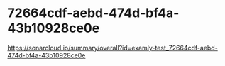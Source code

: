 # 72664cdf-aebd-474d-bf4a-43b10928ce0e
https://sonarcloud.io/summary/overall?id=examly-test_72664cdf-aebd-474d-bf4a-43b10928ce0e
